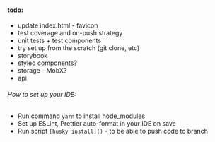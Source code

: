 #### todo:
- update index.html - favicon
- test coverage and on-push strategy
- unit tests + test components
- try set up from the scratch (git clone, etc)
- storybook
- styled components?
- storage - MobX?
- api

###### How to set up your IDE:
- Run command `yarn` to install node_modules
- Set up ESLint, Prettier auto-format in your IDE on save 
- Run script `[husky install]()` - to be able to push code to branch
